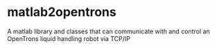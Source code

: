 # matlab2opentrons
A matlab library and classes that can communicate with and control an OpenTrons liquid handling robot via TCP/IP
